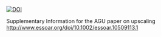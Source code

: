 [![DOI](https://zenodo.org/badge/472764839.svg)](https://zenodo.org/badge/latestdoi/472764839)


Supplementary Information for the AGU paper on upscaling
http://www.essoar.org/doi/10.1002/essoar.10509113.1

